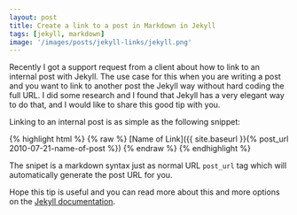 ```yaml
---
layout: post
title: Create a link to a post in Markdown in Jekyll
tags: [jekyll, markdown]
image: '/images/posts/jekyll-links/jekyll.png'
---
```


Recently I got a support request from a client about how to link to an internal post with Jekyll. The use case for this when you are writing a post and you want to link to another post the Jekyll way without hard coding the full URL. I did some research and I found that Jekyll has a very elegant way to do that, and I would like to share this good tip with you.

Linking to an internal post is as simple as the following snippet:

{% highlight html %}
{% raw %}
[Name of Link]({{ site.baseurl }}{% post_url 2010-07-21-name-of-post %})
{% endraw %}
{% endhighlight %}

The snipet is a markdown syntax just as normal URL `post_url` tag which will automatically generate the post URL for you.

Hope this tip is useful and you can read more about this and more options on the [Jekyll documentation](http://jekyllrb.com/docs/templates/#post-url).